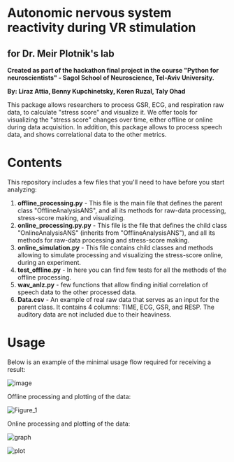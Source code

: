 # Autonomic nervous system reactivity during VR stimulation
## for Dr. Meir Plotnik's lab

**Created as part of the hackathon final project in the course "Python for neuroscientists" - Sagol School of Neuroscience, Tel-Aviv University.**

**By: Liraz Attia, Benny Kupchinetsky, Keren Ruzal, Taly Ohad**

This package allows researchers to process GSR, ECG, and respiration raw data, to calculate "stress score" and visualize it.
We offer tools for visualizing the "stress score" changes over time, either offline or online during data acquisition.
In addition, this package allows to process speech data, and shows correlational data to the other metrics.


# Contents
This repository includes a few files that you'll need to have before you start analyzing:
1. **offline_processing.py** - This file is the main file that defines the parent class "OfflineAnalysisANS", and all its methods for raw-data processing, stress-score making, and visualizing.
2. **online_processing.py.py** - This file is the file that defines the child class "OnlineAnalysisANS" (inherits from "OfflineAnalysisANS"), and all its methods for raw-data processing and stress-score making.
3. **online_simulation.py** - This file contains child classes and methods allowing to simulate processing and visualizing the stress-score online, during an experiment.
4. **test_offline.py** - In here you can find few tests for all the methods of the offline processing.
5. **wav_anlz.py** - few functions that allow finding initial correlation of speech data to the other processed data.
6. **Data.csv** - An example of real raw data that serves as an input for the parent class. It contains 4 columns: TIME, ECG, GSR, and RESP. The auditory data are not included due to their heaviness.

# Usage
Below is an example of the minimal usage flow required for receiving a result:

![image](https://user-images.githubusercontent.com/80268425/124131773-cb879580-da88-11eb-9237-afbf24428b61.png)

Offline processing and plotting of the data:

![Figure_1](https://user-images.githubusercontent.com/80268425/124130351-5798bd80-da87-11eb-9acb-3b74b36ad556.png)

Online processing and plotting of the data:

![graph](https://user-images.githubusercontent.com/80276694/124158008-1530aa00-daa2-11eb-8486-6788e3e21103.JPG)

![plot](https://user-images.githubusercontent.com/80276694/124158036-1b268b00-daa2-11eb-9916-dd682a1496f7.JPG)



